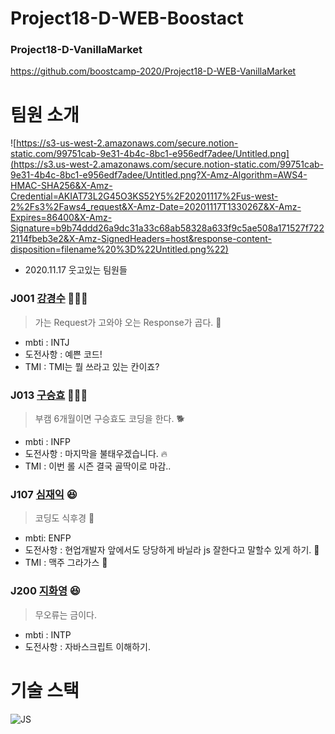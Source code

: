 # Project18-D-WEB-Boostact

### Project18-D-VanillaMarket
https://github.com/boostcamp-2020/Project18-D-WEB-VanillaMarket

# 팀원 소개

![https://s3-us-west-2.amazonaws.com/secure.notion-static.com/99751cab-9e31-4b4c-8bc1-e956edf7adee/Untitled.png](https://s3.us-west-2.amazonaws.com/secure.notion-static.com/99751cab-9e31-4b4c-8bc1-e956edf7adee/Untitled.png?X-Amz-Algorithm=AWS4-HMAC-SHA256&X-Amz-Credential=AKIAT73L2G45O3KS52Y5%2F20201117%2Fus-west-2%2Fs3%2Faws4_request&X-Amz-Date=20201117T133026Z&X-Amz-Expires=86400&X-Amz-Signature=b9b74ddd26a9dc31a33c68ab58328a633f9c5ae508a171527f7222114fbeb3e2&X-Amz-SignedHeaders=host&response-content-disposition=filename%20%3D%22Untitled.png%22)
- 2020.11.17 웃고있는 팀원들

### J001 [강경수](https://github.com/kakasoo) 👨🏻‍💻
> 가는 Request가 고와야 오는 Response가 곱다. :100: 
- mbti : INTJ
- 도전사항 : 예쁜 코드!
- TMI : TMI는 뭘 쓰라고 있는 칸이죠?


### J013 [구승효](https://github.com/SeunghyoKu) 👩🏻‍💻
> 부캠 6개월이면 구승효도 코딩을 한다. :dog2: 
- mbti : INFP
- 도전사항 : 마지막을 불태우겠습니다. :fire: 
- TMI : 이번 롤 시즌 결국 골딱이로 마감.. 


### J107 [심재익](https://github.com/simjaeik) 😆
> 코딩도 식후경 🍗
- mbti: ENFP
- 도전사항 : 현업개발자 앞에서도 당당하게 바닐라 js 잘한다고 말할수 있게 하기. 👊
- TMI : 맥주 그라가스 🍻

### J200  [지화영](https://github.com/ji3427) 😆
> 무오류는 금이다.
- mbti : INTP
- 도전사항 : 자바스크립트 이해하기.

# 기술 스택
![JS](https://img1.daumcdn.net/thumb/R1280x0/?scode=mtistory2&fname=https%3A%2F%2Fblog.kakaocdn.net%2Fdn%2FbUbIMC%2FbtqOP4smgC8%2FFba1TSl7Wqkguz4szX8VO0%2Fimg.png)

